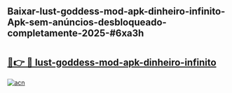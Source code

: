 ## Baixar-lust-goddess-mod-apk-dinheiro-infinito-Apk-sem-anúncios-desbloqueado-completamente-2025-#6xa3h

# <h2><a href="https://ainizakaria.my?title=lust-goddess-mod-apk-dinheiro-infinito&ref=22M">🔗👉 🔴 lust-goddess-mod-apk-dinheiro-infinito</a></h2>

[![acn](https://github.com/user-attachments/assets/0f9c940e-d8b0-45ae-aac7-cd30a18b3e1c)](https://ainizakaria.my?title=lust-goddess-mod-apk-dinheiro-infinito&ref=22M)

